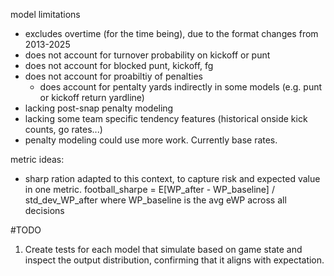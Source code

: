 model limitations
- excludes overtime (for the time being), due to the format changes from 2013-2025
- does not account for turnover probability on kickoff or punt
- does not account for blocked punt, kickoff, fg
- does not account for proabiltiy of penalties
    - does account for pentalty yards indirectly in some models (e.g. punt or kickoff return yardline)
- lacking post-snap penalty modeling
- lacking some team specific tendency features (historical onside kick counts, go rates...)
- penalty modeling could use more work. Currently base rates.

metric ideas:
- sharp ration adapted to this context, to capture risk and expected value in one metric.
    football_sharpe = E[WP_after - WP_baseline] / std_dev_WP_after where WP_baseline is the avg eWP across all decisions



#TODO
1. Create tests for each model that simulate based on game state and inspect the output distribution, confirming that it aligns with expectation.